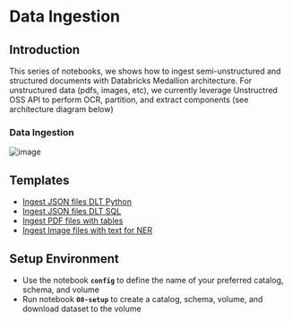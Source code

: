 # Data Ingestion 

## Introduction

This series of notebooks, we shows how to ingest semi-unstructured and structured documents with Databricks Medallion architecture. For unstructured data (pdfs, images, etc), we currently leverage Unstructred OSS API to perform OCR, partition, and extract components (see architecture diagram below)

### Data Ingestion 

  ![image](../imgs/data_ingest_unstructured.png)

## Templates

* [Ingest JSON files DLT Python](./DLT-Transcript-Policy-Ingestion-Python.py)
* [Ingest JSON files DLT SQL](./DLT-Transcript-Policy-Ingestion-SQL.sql)
* [Ingest PDF files with tables](./PDF-Text-Table-Ingestion.py)
* [Ingest Image files with text for NER](./Image-Text-Ingestion.py)

## Setup Environment

* Use the notebook **`config`** to define the name of your preferred catalog, schema, and volume
* Run notebook **`00-setup`** to create a catalog, schema, volume, and download dataset to the volume